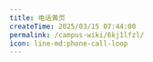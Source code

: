 ```yaml
---
title: 电话黄页
createTime: 2025/03/15 07:44:00
permalink: /campus-wiki/6kj1lfzl/
icon: line-md:phone-call-loop
---
```

